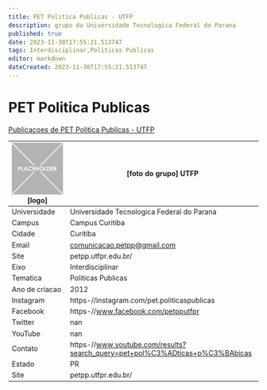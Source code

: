 ```yaml
---
title: PET Politica Publicas - UTFP
description: grupo da Universidade Tecnologica Federal do Parana
published: true
date: 2023-11-30T17:55:21.513747
tags: Interdisciplinar,Politicas Publicas
editor: markdown
dateCreated: 2023-11-30T17:55:21.513747
---
```


# PET Politica Publicas

[Publicacoes de PET Politica Publicas - UTFP](/atividade/96PETPoliticaPublicasUTFP/feed.md)

| ![placeholder.png](/placeholder.png) [logo] | [foto do grupo] UTFP         |
| ------------------------------------------- | ------------------------------------------------- |
| Universidade                                | Universidade Tecnologica Federal do Parana      |
| Campus                                      | Campus Curitiba            |
| Cidade                                      | Curitiba             |
| Email                                       | comunicacao.petpp@gmail.com             |
| Site                                        | petpp.utfpr.edu.br/              |
| Eixo                                        | Interdisciplinar              |
| Tematica                                    | Politicas Publicas          |
| Ano de criacao                              | 2012        |
| Instagram                                   | https-//instagram.com/pet.politicaspublicas         |
| Facebook                                    | https-//www.facebook.com/petpputfpr          |
| Twitter                                     | nan           |
| YouTube                                     | nan           |
| Contato                                     | https-//www.youtube.com/results?search_query=pet+pol%C3%ADticas+p%C3%BAbicas         |
| Estado                                      |  PR            |
| Site                                        | petpp.utfpr.edu.br/ |
